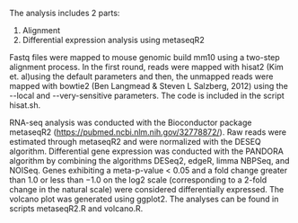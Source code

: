 The analysis includes 2 parts:
1. Alignment
2. Differential expression analysis using metaseqR2

Fastq files were mapped to mouse genomic build mm10 using a two-step alignment process. In the first round, reads were mapped with hisat2 (Kim et. al)using the default parameters and then, the unmapped reads were mapped with bowtie2 (Ben Langmead &amp; Steven L Salzberg, 2012) using the --local and --very-sensitive parameters. The code is included in the script hisat.sh.

RNA-seq analysis was conducted with the Bioconductor package metaseqR2 (https://pubmed.ncbi.nlm.nih.gov/32778872/). Raw reads were estimated through metaseqR2 and were normalized with the DESEQ algorithm. Differential gene expression was conducted with the PANDORA algorithm by combining the algorithms DESeq2, edgeR, limma NBPSeq, and NOISeq. Genes exhibiting a meta-p-value < 0.05 and a fold change greater than 1.0 or less than −1.0 on the log2 scale (corresponding to a 2-fold change in the natural scale) were considered differentially expressed. The volcano plot was generated using ggplot2. The analyses can be found in scripts metaseqR2.R and volcano.R.
